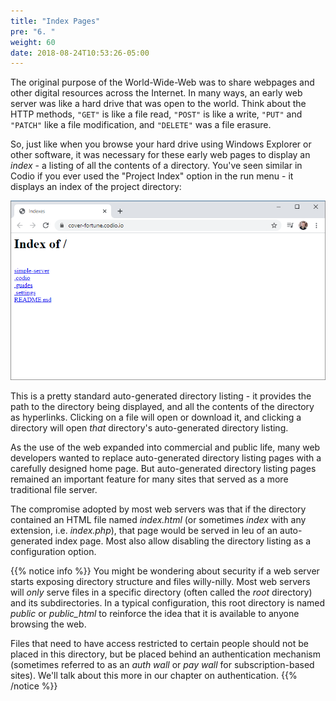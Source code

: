```yaml
---
title: "Index Pages"
pre: "6. "
weight: 60
date: 2018-08-24T10:53:26-05:00
---
```


The original purpose of the World-Wide-Web was to share webpages and other digital resources across the Internet.  In many ways, an early web server was like a hard drive that was open to the world.  Think about the HTTP methods, `"GET"` is like a file read, `"POST"` is like a write, `"PUT"` and `"PATCH"` like a file modification, and `"DELETE"` was a file erasure.

So, just like when you browse your hard drive using Windows Explorer or other software, it was necessary for these early web pages to display an _index_ - a listing of all the contents of a directory.  You've seen similar in Codio if you ever used the "Project Index" option in the run menu - it displays an index of the project directory:

![Codio Project Index Page](/images/5.6.1.png)

This is a pretty standard auto-generated directory listing - it provides the path to the directory being displayed, and all the contents of the directory as hyperlinks.  Clicking on a file will open or download it, and clicking a directory will open _that_ directory's auto-generated directory listing.

As the use of the web expanded into commercial and public life, many web developers wanted to replace auto-generated directory listing pages with a carefully designed home page.  But auto-generated directory listing pages remained an important feature for many sites that served as a more traditional file server.

The compromise adopted by most web servers was that if the directory contained an HTML file named _index.html_ (or sometimes _index_ with any extension, i.e. _index.php_), that page would be served in leu of an auto-generated index page.  Most also allow disabling the directory listing as a configuration option.

{{% notice info %}}
You might be wondering about security if a web server starts exposing directory structure and files willy-nilly.  Most web servers will _only_ serve files in a specific directory (often called the _root_ directory) and its subdirectories. In a typical configuration, this root directory is named _public_ or *public_html* to reinforce the idea that it is available to anyone browsing the web.

Files that need to have access restricted to certain people should not be placed in this directory, but be placed behind an authentication mechanism (sometimes referred to as an _auth wall_ or _pay wall_ for subscription-based sites).  We'll talk about this more in our chapter on authentication.
{{% /notice %}}
